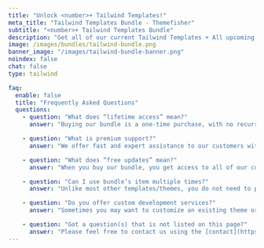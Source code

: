 ```yaml
---
title: "Unlock <number>+ Tailwind Templates!"
meta_title: "Tailwind Templates Bundle - Themefisher"
subtitle: "<number>+ Tailwind Templates Bundle"
description: "Get all of our current Tailwind Templates + All upcoming themes with a single payment. <br> One-time payment. No hidden Cost."
image: /images/bundles/tailwind-bundle.png
banner_image: "/images/tailwind-bundle-banner.png"
noindex: false
chat: false
type: tailwind

faq:
  enable: false
  title: "Frequently Asked Questions"
  questions:
    - question: "What does “lifetime access” mean?"
      answer: "Buying our bundle is a one-time purchase, with no recurring fee. When you purchase our bundle, you get access to all of our themes forever."

    - question: "What is premium support?"
      answer: "We offer fast and expert assistance to our customers with effective solutions whenever they need us. You will receive bug fixing and response directly from our support team within 24 hours except for holidays. Premium Support covers only bug fixing and theme installation difficulties. We don’t provide any customization service in Premium Support."

    - question: "What does “free updates” mean?"
      answer: "When you buy our bundle, you get access to all of our current themes as well as any new features or themes we release in the future at no extra cost. <br/><br/> This means that if we release a new theme or add a new feature to an existing theme, you will have access to those products as part of your original purchase."

    - question: "Can I use bundle’s item multiple times?"
      answer: "Unlike most other templates/themes, you do not need to purchase a new license each time you want to use it on a new project. You can create as many projects as you want for your personal project or client’s projects without ever purchasing an additional license."

    - question: "Do you offer custom development services?"
      answer: "Sometimes you may want to customize an existing theme or develop a new custom theme based on your own requirements, In this case we are always available for hiring. [Contact Us](https://themefisher.com/contact/) for custom development services."

    - question: "Got a question(s) that is not listed on this page?"
      answer: "Please feel free to contact us using the [contact](https://themefisher.com/contact) form if your questions have not yet been answered. We would be happy to assist you."
---
```

